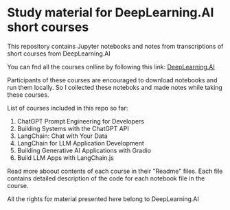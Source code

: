 # Study material for DeepLearning.AI short courses

This repository contains Jupyter notebooks and notes from transcriptions of short courses from DeepLearning.AI

You can fnd all the courses onlline by following this link: [DeepLearning.AI](https://www.deeplearning.ai/short-courses/)

Participants of these courses are encouraged to download notebooks and run them locally. So I collected these noteboks and made notes while taking these courses.

List of courses included in this repo so far:

1. ChatGPT Prompt Engineering for Developers
2. Building Systems with the ChatGPT API
3. LangChain: Chat with Your Data
4. LangChain for LLM Application Development
5. Building Generative AI Applications with Gradio
6. Build LLM Apps with LangChain.js

Read more aboout contents of each course in their "Readme" files. Each file contains detailed description of the code for each notebook file in the course.

All the rights for material presented here belong to DeepLearning.AI

